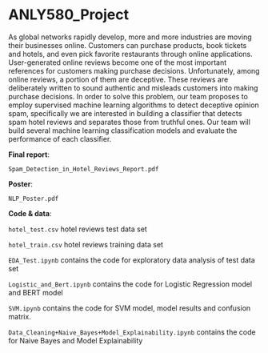 # ANLY580_Project

As global networks rapidly develop, more and more industries are moving their businesses online. Customers can purchase products, book tickets and hotels, and even pick favorite restaurants through online applications. User-generated online reviews become one of the most important references for customers making purchase decisions. Unfortunately, among online reviews, a portion of them are deceptive. These reviews are deliberately written to sound authentic and misleads customers into making purchase decisions. In order to solve this problem, our team proposes to employ supervised machine learning algorithms to detect deceptive opinion spam, specifically we are interested in building a classifier that detects spam hotel reviews and separates those from truthful ones. Our team will build several machine learning classification models and evaluate the performance of each classifier.

**Final report**: 

``Spam_Detection_in_Hotel_Reviews_Report.pdf``

**Poster**:

``NLP_Poster.pdf``

**Code & data**:

``hotel_test.csv`` hotel reviews test data set

``hotel_train.csv`` hotel reviews training data set

``EDA_Test.ipynb`` contains the code for exploratory data analysis of test data set

``Logistic_and_Bert.ipynb`` contains the code for Logistic Regression model and BERT model

``SVM.ipynb`` contains the code for SVM model, model results and confusion matrix.

``Data_Cleaning+Naive_Bayes+Model_Explainability.ipynb`` contains the code for Naive Bayes and Model Explainability


